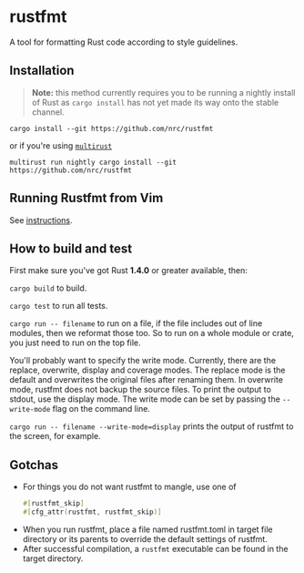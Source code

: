 # rustfmt

A tool for formatting Rust code according to style guidelines.


## Installation

> **Note:** this method currently requires you to be running a nightly install
> of Rust as `cargo install` has not yet made its way onto the stable channel.

```
cargo install --git https://github.com/nrc/rustfmt
```

or if you're using [`multirust`](https://github.com/brson/multirust)

```
multirust run nightly cargo install --git https://github.com/nrc/rustfmt
```


## Running Rustfmt from Vim

See [instructions](http://johannh.me/blog/rustfmt-vim.html).


## How to build and test

First make sure you've got Rust **1.4.0** or greater available, then:

`cargo build` to build.

`cargo test` to run all tests.

`cargo run -- filename` to run on a file, if the file includes out of line
modules, then we reformat those too. So to run on a whole module or crate, you
just need to run on the top file.

You'll probably want to specify the write mode. Currently, there are the
replace, overwrite, display and coverage modes. The replace mode is the default
and overwrites the original files after renaming them. In overwrite mode,
rustfmt does not backup the source files. To print the output to stdout, use the
display mode. The write mode can be set by passing the `--write-mode` flag on
the command line.

`cargo run -- filename --write-mode=display` prints the output of rustfmt to the
screen, for example.


## Gotchas

* For things you do not want rustfmt to mangle, use one of
   ```rust
   #[rustfmt_skip]
   #[cfg_attr(rustfmt, rustfmt_skip)]
    ```
* When you run rustfmt, place a file named rustfmt.toml in target file
  directory or its parents to override the default settings of rustfmt.
* After successful compilation, a `rustfmt` executable can be found in the
  target directory.
